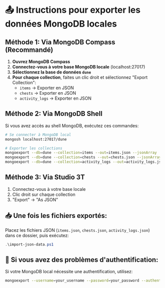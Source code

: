 # 📤 Instructions pour exporter les données MongoDB locales

## Méthode 1: Via MongoDB Compass (Recommandé)

1. **Ouvrez MongoDB Compass**
2. **Connectez-vous à votre base MongoDB locale** (localhost:27017)
3. **Sélectionnez la base de données `dune`**
4. **Pour chaque collection**, faites un clic droit et sélectionnez "Export Collection":
   - `items` → Exporter en JSON
   - `chests` → Exporter en JSON
   - `activity_logs` → Exporter en JSON

## Méthode 2: Via MongoDB Shell

Si vous avez accès au shell MongoDB, exécutez ces commandes:

```bash
# Se connecter à MongoDB local
mongosh localhost:27017/dune

# Exporter les collections
mongoexport --db=dune --collection=items --out=items.json --jsonArray
mongoexport --db=dune --collection=chests --out=chests.json --jsonArray
mongoexport --db=dune --collection=activity_logs --out=activity_logs.json --jsonArray
```

## Méthode 3: Via Studio 3T

1. Connectez-vous à votre base locale
2. Clic droit sur chaque collection
3. "Export" → "As JSON"

## 📥 Une fois les fichiers exportés:

Placez les fichiers JSON (`items.json`, `chests.json`, `activity_logs.json`) dans ce dossier, puis exécutez:

```powershell
.\import-json-data.ps1
```

## 🔧 Si vous avez des problèmes d'authentification:

Si votre MongoDB local nécessite une authentification, utilisez:

```bash
mongoexport --username=your_username --password=your_password --authenticationDatabase=admin --db=dune --collection=items --out=items.json --jsonArray
```
